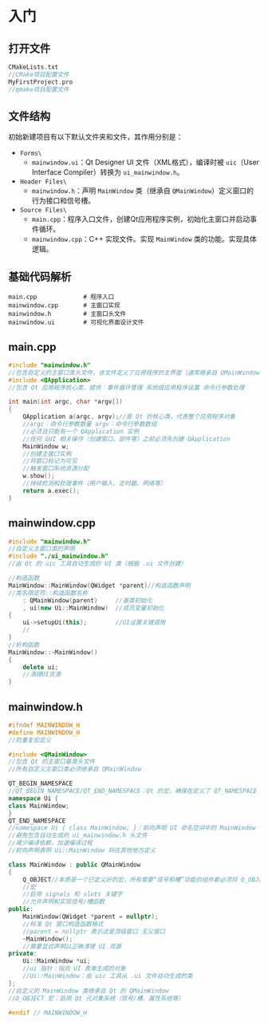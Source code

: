 # 入门

## 打开文件

```cpp
CMakeLists.txt
//CMake项目配置文件
MyFirstProject.pro
//qmake项目配置文件
```



## 文件结构

初始新建项目有以下默认文件夹和文件，其作用分别是：

- `Forms\`
  - `mainwindow.ui`：Qt Designer UI 文件（XML格式），编译时被 `uic`（User Interface Compiler）转换为 `ui_mainwindow.h`。
- `Header Files\`
  - `mainwindow.h`：声明 `MainWindow` 类（继承自 `QMainWindow`）定义窗口的行为接口和信号槽。
- `Source Files\`
  - `main.cpp`：程序入口文件，创建Qt应用程序实例，初始化主窗口并启动事件循环。
  - `mainwindow.cpp`：C++ 实现文件。实现 `MainWindow` 类的功能。实现具体逻辑。

## 基础代码解析

```
main.cpp             # 程序入口
mainwindow.cpp       # 主窗口实现
mainwindow.h         # 主窗口头文件
mainwindow.ui        # 可视化界面设计文件
```



## main.cpp

```cpp
#include "mainwindow.h"
//包含自定义的主窗口类头文件，该文件定义了应用程序的主界面（通常继承自 QMainWindow）
#include <QApplication>
//包含 Qt 应用程序核心类，提供：事件循环管理 系统级应用程序设置 命令行参数处理

int main(int argc, char *argv[])
{
    QApplication a(argc, argv);//是 Qt 的核心类，代表整个应用程序对象
    //argc：命令行参数数量 argv：命令行参数数组
    //必须且只能有一个 QApplication 实例
    //任何 GUI 相关操作（创建窗口、部件等）之前必须先创建 QApplication
    MainWindow w;
    //创建主窗口实例
    //将窗口标记为可见
    //触发窗口系统资源分配
    w.show();
    //持续检测和处理事件（用户输入、定时器、网络等）
    return a.exec();
}
```



## mainwindow.cpp



```cpp
#include "mainwindow.h"
//自定义主窗口类的声明
#include "./ui_mainwindow.h"
//由 Qt 的 uic 工具自动生成的 UI 类（根据 .ui 文件创建）

//构造函数
MainWindow::MainWindow(QWidget *parent)//构造函数声明
//类名限定符::构造函数名称
    : QMainWindow(parent)     //基类初始化
    , ui(new Ui::MainWindow)  //成员变量初始化
{
    ui->setupUi(this);        //UI设置关键调用
    //
}
//析构函数
MainWindow::~MainWindow()
{
    delete ui;
    //清理UI资源
}

```



## mainwindow.h

```cpp
#ifndef MAINWINDOW_H
#define MAINWINDOW_H
//防重复宏定义

#include <QMainWindow>
//包含 Qt 的主窗口基类头文件
//所有自定义主窗口类必须继承自 QMainWindow

QT_BEGIN_NAMESPACE
//QT_BEGIN_NAMESPACE/QT_END_NAMESPACE：Qt 的宏，确保在定义了 QT_NAMESPACE 时正确封装
namespace Ui {
class MainWindow;
}
QT_END_NAMESPACE
//namespace Ui { class MainWindow; }：前向声明 UI 命名空间中的 MainWindow 类
//避免包含自动生成的 ui_mainwindow.h 头文件
//减少编译依赖，加速编译过程
//前向声明表明 Ui::MainWindow 将在其他地方定义

class MainWindow : public QMainWindow
{
    Q_OBJECT//本质是一个已定义好的宏，所有需要“信号和槽”功能的组件都必须将 Q_OBJECT 作为 private 属性成员引入到类中。
    //宏
    //启用 signals 和 slots 关键字
    //允许声明和实现信号/槽函数
public:
    MainWindow(QWidget *parent = nullptr);
    //标准 Qt 窗口构造函数格式
    //parent = nullptr 表示这是顶级窗口 无父窗口
    ~MainWindow();
    //需要显式声明以正确清理 UI 资源
private:
    Ui::MainWindow *ui;
    //ui 指针：指向 UI 表单生成的对象
    //Ui::MainWindow：由 uic 工具从 .ui 文件自动生成的类
};
//自定义的 MainWindow 类继承自 Qt 的 QMainWindow
//Q_OBJECT 宏：启用 Qt 元对象系统（信号/槽、属性系统等）

#endif // MAINWINDOW_H
```





